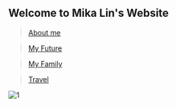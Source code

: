 ## Welcome to Mika Lin's Website


> [About me](https://lin-mika.github.io/About-me/)      

> [My Future](https://lin-mika.github.io/My-Future/) 

> [My Family](https://lin-mika.github.io/My-Family/)

> [Travel](https://lin-mika.github.io/Travel/)

![1](https://user-images.githubusercontent.com/61289486/82166315-f4d96800-986c-11ea-99b6-ea22859506ae.jpg)

